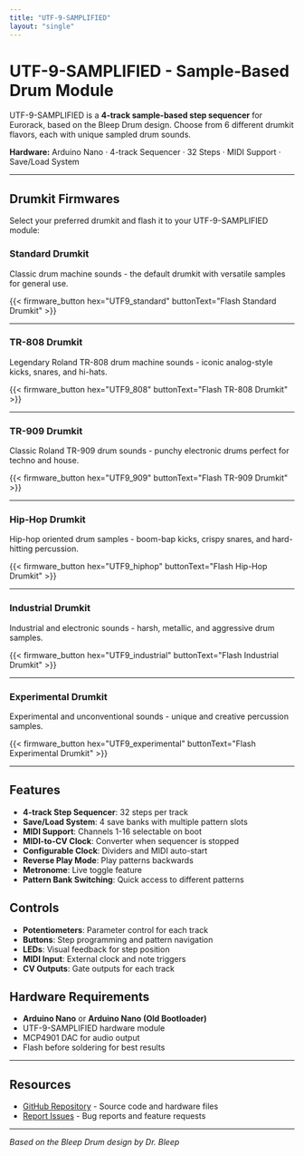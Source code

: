 ```yaml
---
title: "UTF-9-SAMPLIFIED"
layout: "single"
---
```


# UTF-9-SAMPLIFIED - Sample-Based Drum Module

UTF-9-SAMPLIFIED is a **4-track sample-based step sequencer** for Eurorack, based on the Bleep Drum design. Choose from 6 different drumkit flavors, each with unique sampled drum sounds.

**Hardware:** Arduino Nano · 4-track Sequencer · 32 Steps · MIDI Support · Save/Load System

---

## Drumkit Firmwares

Select your preferred drumkit and flash it to your UTF-9-SAMPLIFIED module:

### Standard Drumkit

Classic drum machine sounds - the default drumkit with versatile samples for general use.

{{< firmware_button hex="UTF9_standard" buttonText="Flash Standard Drumkit" >}}

---

### TR-808 Drumkit

Legendary Roland TR-808 drum machine sounds - iconic analog-style kicks, snares, and hi-hats.

{{< firmware_button hex="UTF9_808" buttonText="Flash TR-808 Drumkit" >}}

---

### TR-909 Drumkit

Classic Roland TR-909 drum sounds - punchy electronic drums perfect for techno and house.

{{< firmware_button hex="UTF9_909" buttonText="Flash TR-909 Drumkit" >}}

---

### Hip-Hop Drumkit

Hip-hop oriented drum samples - boom-bap kicks, crispy snares, and hard-hitting percussion.

{{< firmware_button hex="UTF9_hiphop" buttonText="Flash Hip-Hop Drumkit" >}}

---

### Industrial Drumkit

Industrial and electronic sounds - harsh, metallic, and aggressive drum samples.

{{< firmware_button hex="UTF9_industrial" buttonText="Flash Industrial Drumkit" >}}

---

### Experimental Drumkit

Experimental and unconventional sounds - unique and creative percussion samples.

{{< firmware_button hex="UTF9_experimental" buttonText="Flash Experimental Drumkit" >}}

---

## Features

- **4-track Step Sequencer**: 32 steps per track
- **Save/Load System**: 4 save banks with multiple pattern slots
- **MIDI Support**: Channels 1-16 selectable on boot
- **MIDI-to-CV Clock**: Converter when sequencer is stopped
- **Configurable Clock**: Dividers and MIDI auto-start
- **Reverse Play Mode**: Play patterns backwards
- **Metronome**: Live toggle feature
- **Pattern Bank Switching**: Quick access to different patterns

## Controls

- **Potentiometers**: Parameter control for each track
- **Buttons**: Step programming and pattern navigation
- **LEDs**: Visual feedback for step position
- **MIDI Input**: External clock and note triggers
- **CV Outputs**: Gate outputs for each track

## Hardware Requirements

- **Arduino Nano** or **Arduino Nano (Old Bootloader)**
- UTF-9-SAMPLIFIED hardware module
- MCP4901 DAC for audio output
- Flash before soldering for best results

---

## Resources

- [GitHub Repository](https://github.com/modulove/utf-9-samplified) - Source code and hardware files
- [Report Issues](https://github.com/modulove/utf-9-samplified/issues) - Bug reports and feature requests

---

*Based on the Bleep Drum design by Dr. Bleep*
